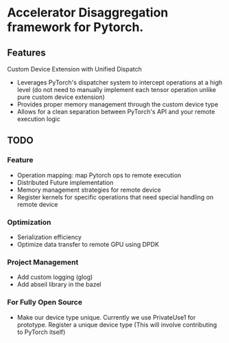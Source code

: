# Accelerator Disaggregation framework for Pytorch.

## Features
Custom Device Extension with Unified Dispatch
- Leverages PyTorch's dispatcher system to intercept operations at a high level (do not need to manually implement each tensor operation unlike pure custom device extension)
- Provides proper memory management through the custom device type
- Allows for a clean separation between PyTorch's API and your remote execution logic

## TODO
### Feature
- Operation mapping: map Pytorch ops to remote execution
- Distributed Future implementation
- Memory management strategies for remote device
- Register kernels for specific operations that need special handling on remote device

### Optimization
- Serialization efficiency
- Optimize data transfer to remote GPU using DPDK

### Project Management
- Add custom logging (glog)
- Add abseil library in the bazel

### For Fully Open Source
- Make our device type unique. Currently we use PrivateUse1 for prototype. Register a unique device type (This will involve contributing to PyTorch itself)
